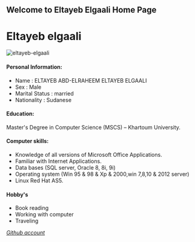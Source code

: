 ## Welcome to Eltayeb Elgaali Home Page



# Eltayeb elgaali

![eltayeb-elgaali](https://user-images.githubusercontent.com/60981643/81560149-1cbe5c80-9391-11ea-9080-15f4b3f69b3d.jpg)


#### Personal Information:

- Name : ELTAYEB ABD-ELRAHEEM ELTAYEB ELGAALI
- Sex : Male
- Marital Status : married
- Nationality : Sudanese 

#### Education:

Master's Degree in Computer Science (MSCS) – Khartoum University.

#### Computer skills:

- Knowledge of all versions of Microsoft Office Applications.
- Familiar with Internet Applications.
- Data bases (SQL server, Oracle 8, 8i, 9i)
- Operating system (Win 95 & 98 & Xp & 2000,win 7,8,10 & 2012 server)
- Linux Red Hat AS5. 

#### Hobby's

- Book reading
- Working with computer
- Traveling

[_Github account_](https://github.com/Eltayeb-Elgaali)

